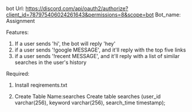 
bot Url: https://discord.com/api/oauth2/authorize?client_id=787975406024261643&permissions=8&scope=bot
Bot_name: Assignment

Features:

1. If a user sends 'hi', the bot will reply 'hey'
2. if a user sends '!google MESSAGE', and it'll reply with the top five links
3. if a user sends '!recent MESSAGE', and it'll reply with a list of similar searches in the user's history

Required:

1. Install reqirements.txt

2. Create Table Name:searches
   Create table searches (user_id varchar(256), keyword varchar(256), search_time timestamp);
